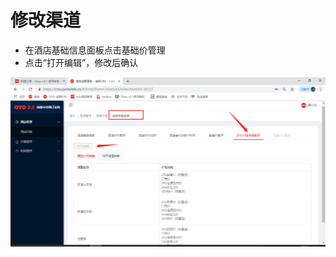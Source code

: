 # 修改渠道



* 在酒店基础信息面板点击基础价管理
* 点击“打开编辑”，修改后确认

![](../../../../.gitbook/assets/image%20%28192%29.png)


